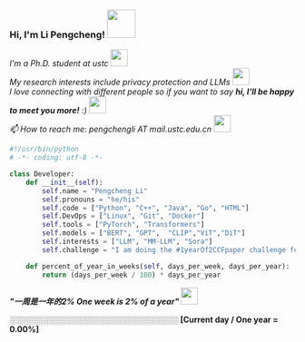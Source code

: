 ### Hi, I'm Li Pengcheng! <img src="https://media.giphy.com/media/mGcNjsfWAjY5AEZNw6/giphy.gif" width="50">

<!--
**Pongking/Pongking** is a ✨ _special_ ✨ repository because its `README.md` (this file) appears on your GitHub profile.
Here are some ideas to get you started:
-->

<p><em>I'm a Ph.D. student at ustc <img src="https://media.giphy.com/media/fYSnHlufseco8Fh93Z/giphy.gif" width="30"></br>
My research interests include privacy protection and LLMs <img src="https://media.giphy.com/media/YYbecrFqO7UUE/giphy.gif" width="30"></br>
I love connecting with different people</b> so if you want to say <b>hi, I'll be happy to meet you more!</b> :) <img src="https://media.giphy.com/media/LnQjpWaON8nhr21vNW/giphy.gif" width="30"></br>
 📫 How to reach me: pengchengli AT mail.ustc.edu.cn <img src="https://media.giphy.com/media/GDs9d9ctyvm3KEfyFM/giphy.gif" width="30">
</em></p>

```python
#!/usr/bin/python
# -*- coding: utf-8 -*-

class Developer:
    def __init__(self):
        self.name = "Pengcheng Li"
        self.pronouns = "he/his"
        self.code = ["Python", "C++", "Java", "Go", "HTML"]
        self.DevOps = ["Linux", "Git", "Docker"]
        self.tools = ["PyTorch", "Transformers"]
        self.models = ["BERT", "GPT",  "CLIP","ViT","DiT"]
        self.interests = ["LLM", "MM-LLM", "Sora"]
        self.challenge = "I am doing the #1yearOf2CCFpaper challenge focused on Safety of LLM "

    def percent_of_year_in_weeks(self, days_per_week, days_per_year):
        return (days_per_week / 100) * days_per_year
```



 <em><b>"一周是一年的2% One week is 2% of a year"</em> <img src="https://media.giphy.com/media/WUlplcMpOCEmTGBtBW/giphy.gif" width="30"></br>


░░░░░░░░░░░░░░░░░░░░░░░░░░░░░░   [Current day / One year = 0.00%]



  







